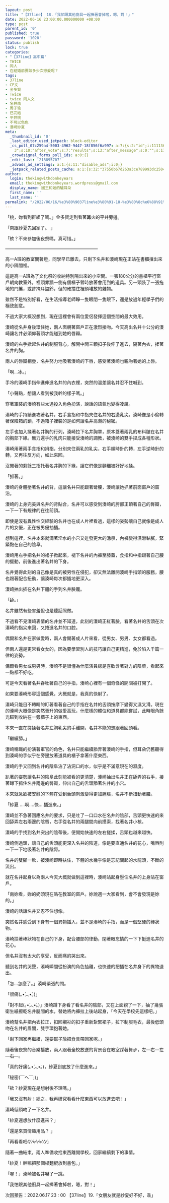 ```yaml
---
layout: post
title: "【37line】 18.「我怕跟其他廚具一起捧著會掉啦，嗯，對！」"
date: 2022-06-16 23:00:00.000000000 +08:00
type: post
parent_id: '0'
published: true
password: '1020'
status: publish
lock: true
categories:
- "【37line】高中篇"
- TWICE
- 同人
- 在結婚前要談多少次戀愛呢？
tags:
- 37line
- CP文
- 金多賢
- Twice
- twice 同人文
- 名井南
- 周子瑜
- 已完結
- 平井桃
- 不可以色色
- 湊崎紗夏
meta:
  _thumbnail_id: '0'
  _last_editor_used_jetpack: block-editor
  _cs_poll_07c259a4-5003-4962-9447-18f856f6a997: a:7:{s:2:"id";i:11113606;s:8:"question";s:0:"";s:4:"note";s:0:"";s:8:"settings";a:10:{s:5:"title";s:20:"未命名的掌聲
    3";s:10:"after_vote";s:7:"results";s:13:"after_message";s:0:"";s:17:"randomize_answers";b:0;s:20:"restrict_vote_repeat";b:0;s:7:"captcha";b:0;s:15:"multiple_choice";b:0;s:12:"redirect_url";s:0:"";s:12:"close_status";s:4:"open";s:11:"close_after";b:0;}s:7:"answers";a:1:{i:0;a:3:{s:11:"answer_text";s:4:"clap";s:2:"id";i:50926809;s:9:"client_id";s:36:"c81c8efa-a301-4de4-aec8-fe28a08c18ad";}}s:11:"source_link";s:32:"http://thekingwithdonkeyears.com";s:9:"client_id";s:36:"07c259a4-5003-4962-9447-18f856f6a997";}
  _crowdsignal_forms_poll_ids: a:0:{}
  _edit_last: '218895707'
  _advads_ad_settings: a:1:{s:11:"disable_ads";i:0;}
  _jetpack_related_posts_cache: a:1:{s:32:"37550b67d263a3ce789993dc25046c5f";a:2:{s:7:"expires";i:1736450066;s:7:"payload";a:6:{i:0;a:1:{s:2:"id";i:732;}i:1;a:1:{s:2:"id";i:617;}i:2;a:1:{s:2:"id";i:711;}i:3;a:1:{s:2:"id";i:824;}i:4;a:1:{s:2:"id";i:748;}i:5;a:1:{s:2:"id";i:2481;}}}}
author:
  login: thekingwithdonkeyears
  email: thekingwithdonkeyears.wordpress@gmail.com
  display_name: 國王和她的驢耳朵
  first_name: ''
  last_name: ''
permalink: "/2022/06/16/%e3%80%9037line%e3%80%91-18-%e3%80%8c%e6%88%91%e6%80%95%e8%b7%9f%e5%85%b6%e4%bb%96%e5%bb%9a%e5%85%b7%e4%b8%80%e8%b5%b7%e6%8d%a7%e8%91%97%e6%9c%83%e6%8e%89%e5%95%a6%ef%bc%8c%e5%97%af%ef%bc%8c%e5%b0%8d/"
---
```


「桃，妳看到群組了嗎。」金多賢走到看著篝火的平井旁邊。

「南跟紗夏先回家了。 」

「欸？不來參加後夜祭嗎，真可惜。」

—————————————————————

高一A班的教室關著燈，同學早已離去，只剩下名井和湊崎現在正站在書櫃擋出來的小隔間裡。

這是高一A班為了文化祭的收納特別隔出來的小空間。一張180公分的書櫃平行窗戶朝向教室外，裡頭靠牆一側有個櫃子暫時放著會用到的道具。另一頭裝了一張拖地的門簾，或許掩耳盜鈴，但的確擋住裡頭堆放的雜物。

雖然不是特別好看，在生活指導老師睜一隻眼閉一隻眼下，還是放過年輕學子們的極致創意。

不過大家大概沒想到，現在這裡會有兩位愛侶發揮這個空間的最大效用。

湊崎從名井身後環住她，兩人面朝著窗戶正在激烈接吻。今天高出名井十公分的湊崎讓名井必須仰著頭才能碰到她的唇瓣。

湊崎的右手掀起名井的制服背心，解開中間三顆扣子後伸了進去，隔著內衣，揉著名井的胸。

兩人的唇瓣相疊，名井努力地吸著湊崎的下唇，感受著湊崎也親吻著她的上唇。

「啊...冰。」

手冷的湊崎手指伸進伸進名井的內衣裡，突然的溫差讓名井忍不住喊到。

「小聲點，想讓人看到被我幹的樣子嗎。」

穿著軍裝的湊崎有些太過投入角色扮演，說話的語氣也變得凌厲。

湊崎的手持續進攻著名井，右手食指和中指夾住名井的右邊乳尖。湊崎像是小偷轉著保險箱的鎖，不過箱子裡裝的是如何讓名井高潮的秘密。

左手也加入揉著名井胸的行列，湊崎拉下名井胸罩，原本蓋著兩乳的布料皺在名井的胸部下緣。無力還手的乳肉只能接受湊崎的調教，被湊崎的雙手捏成各種形狀。

湊崎用著兩手食指和拇指，分別夾住兩乳的乳尖，右手順時針的轉，左手逆時針的轉，又再往反方向，如此來回。

沒閒著的剩餘三指托著名井胸的下緣，讓它們像是麵糰被好好地揉。

「抓著。」

湊崎的身體壓著名井的背，這讓名井只能跟著彎腰，湊崎讓她抓著前面窗戶的窗沿。

湊崎的上身完美與名井的背貼合，名井可以感受到湊崎的胯部正頂著自己的臀瓣，一下一下有規律的在往前頂。

即使是沒有異性性交經驗的名井也在成人片裡看過，這樣的姿勢讓自己就像是成人片的女優，正在被男優抽插。

想到這裡，名井本來就滴著淫水的小穴又迸發更大的湧泉，內褲變得濕滑黏膩，緊緊黏在自己的陰阜。

湊崎用右手把名井的裙子掀起來，褪下名井的內褲至膝蓋，食指和中指跟著自己腰的擺動，前後進出著名井的下身。

名井覺得此刻的自己像是真的被男性在侵犯，卻又無法離開湊崎手指頭的服務，腰也跟著配合扭動，讓湊崎每次都插地更深入。

湊崎抽出插在名井下體的手到名井臉龐。

「舔。」

名井雖然有些害羞但也是聽話照做。

不過看不見湊崎表情的名井並不知道，此刻的湊崎正紅著臉，看著名井的舌頭在次湊崎的指尖來回，又捲進名井的口腔。

偶爾和名井在家做愛時，兩人會開著成人片來看，從男女、男男、女女都看過。

但兩人還是更常看女女的，因為要學習別人的技巧讓自己更精進，免於陷入千篇一律的姿勢。

偶爾看男女或男男時，湊崎不是很懂為什麼演員總是喜歡含著對方的陰莖，看起來一點都不好吃。

可是今天看著名井吞吐著自己的手指，湊崎心裡有一個奇怪的開關被打開了。

如果要湊崎形容這個感覺，大概就是，我真的快射了。

湊崎只能目不轉睛的盯著看著自己的手指在名井的舌頭按摩下變得又濕又滑。現在的湊崎大概像是突然晉升的做愛高玩，什麼樣的體位和道具都能嘗試，此時眼角餘光瞄到收納在一旁櫃子上的東西。

本來一直在搓揉著名井左胸乳尖的手離開，名井本能的想跟著回頭看。

「繼續舔。」

湊崎稱職的扮演著軍官的角色，名井只能繼續舔弄著湊崎的手指，但耳朵仍舊聽得到湊崎的手似乎在旁邊放著道具的櫃子拿著什麼東西。

湊崎的手又回到名井的陰阜沾了沾洞口的水，似乎是不滿意現在的濕度。

趴著的姿勢讓名井的陰阜此刻能被看的更清楚，湊崎抽出名井正在舔弄的右手，接著蹲下抓住名井兩邊的臀瓣，伸出自己的舌頭舔著名井的小穴。

本來就急欲被安慰的下體在受到舌頭刺激變得更加腫脹，名井不斷扭動著腰。

「紗夏 ….啊....快....插進來。」

湊崎並不急著回應名井的要求，只是吐了一口口水在名井的陰部，舌頭更快速的來回舔弄左右兩邊的陰唇，右手從名井的兩腿間向前摸索，找著名井小核。

湊崎的手找到名井突出的陰蒂後，便開始快速的左右搓揉，舌頭也越來越快。

湊崎側過頭，讓自己的舌頭能更深入名井的陰道，像是要直通名井的花心，嘴唇則一下一下地吸著名井的陰脣。

名井的雙腳一軟，被湊崎即時扶住，下體的水幾乎像是忘記關起的水龍頭，不斷的流出。

就在名井起身以為兩人今天大概就做到這裡時，湊崎站起身壓住名井的上身貼在窗戶。

「南妳看，妳的奶頭現在貼在教室的窗戶。妳說週一大家看到，會不會發現是妳的。」

湊崎的話讓名井又忍不住想像。

突然名井感受到下身有一個異物插入，並不是湊崎的手指，而是一個堅硬的棒狀物。

湊崎扶著棒狀物在自己的下身，配合腰部的律動，閉著眼忘情的一下下挺進名井的花心。

但名井沒有太大的享受，反而痛的哭出來。

聽到名井的哭聲，湊崎瞬間從扮演的角色抽離，也快速的把插在名井身下的異物退出。

「怎...怎麼了。」湊崎緊張的問。

「很痛(｡•́︿•̀｡)」

「對不起(｡•́︿•̀｡)」湊崎蹲下身看了看名井的陰部，又在上面親了一下，抽了幾張衛生紙擦乾名井腿間的水，替她將內褲拉上後站起身，「今天在學校先這樣吧。」

湊崎幫名井把內衣拉正，扣回襯衫的扣子重新紮緊裙子，拉下制服毛衣，最後低頭吻在名井的眉間，雙手環抱著她。

「剩下回家再繼續，還要幫子瑜把食具帶回家呢。」

隨著後夜祭的音樂播放，兩人跟著全校放送的背景音在教室踩著舞步，左—右—左—右—。

「真的好痛(｡•́︿•̀｡)，紗夏到底放了什麼進來。」

「秘密(￣ヘ￣;)」

「欸？紗夏現在是想射後不理嗎。」

「我又沒有射！總之，我再研究看看什麼東西可以放進去吧！」

湊崎低頭吻了一下名井。

「紗夏還想放什麼進來？」

「還是來買情趣用品？ 」

「再看看吧⁄(⁄ ⁄•⁄-⁄•⁄ ⁄)⁄」

隨著一曲結束，兩人準備收拾東西離開學校，回家繼續剩下的事情。

「紗夏！幹嘛把那個桿麵棍放到書包。」

「喔！」湊崎被名井嚇了一跳。

「我怕跟其他廚具一起捧著會掉啦，嗯，對！」

次回預告：2022.06.17 23 : 00 【37line】19.「女朋友就是紗夏好不好，乖」
